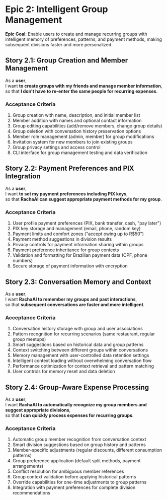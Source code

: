 # Epic 2: Intelligent Group Management

**Epic Goal**: Enable users to create and manage recurring groups with intelligent memory of preferences, patterns, and payment methods, making subsequent divisions faster and more personalized.

## Story 2.1: Group Creation and Member Management

As a **user**,  
I want **to create groups with my friends and manage member information**,  
so that **I don't have to re-enter the same people for recurring expenses**.

### Acceptance Criteria

1. Group creation with name, description, and initial member list
2. Member addition with names and optional contact information
3. Group editing capabilities (add/remove members, change group details)
4. Group deletion with conversation history preservation options
5. Member role management (admin, member) for group modifications
6. Invitation system for new members to join existing groups
7. Group privacy settings and access control
8. CLI interface for group management testing and data verification

## Story 2.2: Payment Preferences and PIX Integration

As a **user**,  
I want **to set my payment preferences including PIX keys**,  
so that **RachaAI can suggest appropriate payment methods for my group**.

### Acceptance Criteria

1. User profile payment preferences (PIX, bank transfer, cash, "pay later")
2. PIX key storage and management (email, phone, random key)
3. Payment limits and comfort zones ("accept owing up to R$50")
4. Payment method suggestions in division results
5. Privacy controls for payment information sharing within groups
6. Payment preference inheritance for group contexts
7. Validation and formatting for Brazilian payment data (CPF, phone numbers)
8. Secure storage of payment information with encryption

## Story 2.3: Conversation Memory and Context

As a **user**,  
I want **RachaAI to remember my groups and past interactions**,  
so that **subsequent conversations are faster and more intelligent**.

### Acceptance Criteria

1. Conversation history storage with group and user associations
2. Pattern recognition for recurring scenarios (same restaurant, regular group meetups)
3. Smart suggestions based on historical data and group patterns
4. Context switching between different groups within conversations
5. Memory management with user-controlled data retention settings
6. Intelligent context loading without overwhelming conversation flow
7. Performance optimization for context retrieval and pattern matching
8. User controls for memory reset and data deletion

## Story 2.4: Group-Aware Expense Processing

As a **user**,  
I want **RachaAI to automatically recognize my group members and suggest appropriate divisions**,  
so that **I can quickly process expenses for recurring groups**.

### Acceptance Criteria

1. Automatic group member recognition from conversation context
2. Smart division suggestions based on group history and patterns
3. Member-specific adjustments (regular discounts, different consumption patterns)
4. Group preference application (default split methods, payment arrangements)
5. Conflict resolution for ambiguous member references
6. Group context validation before applying historical patterns
7. Override capabilities for one-time adjustments to group patterns
8. Integration with payment preferences for complete division recommendations 